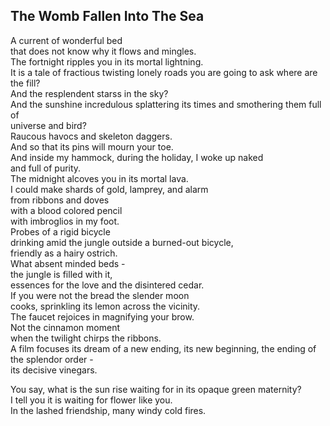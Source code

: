 The Womb Fallen Into The Sea
----------------------------
A current of wonderful bed  
that does not know why it flows and mingles.  
The fortnight ripples you in its mortal lightning.  
It is a tale of fractious twisting lonely roads you are going to ask where are the fill?  
And the resplendent starss in the sky?  
And the sunshine incredulous splattering its times and smothering them full of  
universe and bird?  
Raucous havocs and skeleton daggers.  
And so that its pins will mourn your toe.  
And inside my hammock, during the holiday, I woke up naked  
and full of purity.  
The midnight alcoves you in its mortal lava.  
I could make shards of gold, lamprey, and alarm  
from ribbons and doves  
with a blood colored pencil  
with imbroglios in my foot.  
Probes of a rigid bicycle  
drinking amid the jungle outside a burned-out bicycle,  
friendly as a hairy ostrich.  
What absent minded beds -  
the jungle is filled with it,  
essences for the love and the disintered cedar.  
If you were not the bread the slender moon  
cooks, sprinkling its lemon across the vicinity.  
The faucet rejoices in magnifying your brow.  
Not the cinnamon moment  
when the twilight chirps the ribbons.  
A film focuses its dream of a new ending, its new beginning, the ending of the splendor order -  
its decisive vinegars.  
  
You say, what is the sun rise waiting for in its opaque green maternity?  
I tell you it is waiting for flower like you.  
In the lashed friendship, many windy cold fires.  
